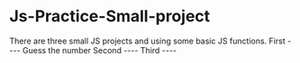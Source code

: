 # Js-Practice-Small-project

There are three small JS projects and using some basic JS functions. 
First  ---- Guess the number 
Second ----
Third  ----

